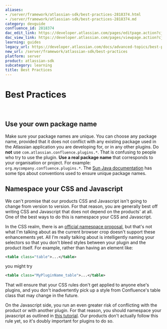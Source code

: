```yaml
---
aliases:
- /server/framework/atlassian-sdk/best-practices-2818374.html
- /server/framework/atlassian-sdk/best-practices-2818374.md
category: devguide
confluence_id: 2818374
dac_edit_link: https://developer.atlassian.com/pages/editpage.action?cjm=wozere&pageId=2818374
dac_view_link: https://developer.atlassian.com/pages/viewpage.action?cjm=wozere&pageId=2818374
learning: guides
legacy_url: https://developer.atlassian.com/docs/advanced-topics/best-practices
new_url: /server/framework/atlassian-sdk/best-practices
platform: server
product: atlassian-sdk
subcategory: learning
title: Best Practices
---
```

# Best Practices

 

## Use your own package name

Make sure your package names are unique. You can choose any package name, provided that it does not conflict with any existing package used in the Atlassian application you are developing for, or in any other plugins. Do **not** use `com.atlassian.confluence.plugins.*`. That is confusing to people who try to use the plugin. **Use a real package name** that corresponds to your organisation or project. For example: `org.mycompany.confluence.plugins.*`. The <a href="http://java.sun.com/docs/books/jls/second_edition/html/packages.doc.html#40169" class="external-link">Sun Java documentation</a> has some tips about conventions used to ensure unique package names.

## Namespace your CSS and Javascript

We can't promise that our products CSS and Javascript isn't going to change from version to version. For that reason, you are generally best off writing CSS and Javascript that does not depend on the products' at all. One of the best ways to do this is namespace your CSS and Javascript.

In the CSS realm, there is an <a href="http://www.w3.org/TR/css3-namespace/" class="external-link">official namespace proposal</a>, but that's not what I'm talking about as the current browser crop doesn't support these enhancements yet. All I'm really talking about is intelligently naming your selectors so that you don't bleed styles between your plugin and the product itself. For example, rather than having an element like:

``` xml
<table class="table">...</table>
```

you might try

``` xml
<table class="MyPluginName_table">...</table>
```

That will ensure that your CSS rules don't get applied to anyone else's plugins, and you don't inadvertently pick up a style from Confluence's table class that may change in the future.

On the Javascript side, you run an even greater risk of conflicting with the product or with another plugin. For that reason, you should namespace your javascript as outlined in <a href="http://icant.co.uk/articles/seven-rules-of-unobtrusive-javascript/#r6" class="external-link">this tutorial</a>. Our products don't actually follow this rule yet, so it's doubly important for plugins to do so.

















































































































































































































































































































































































































































